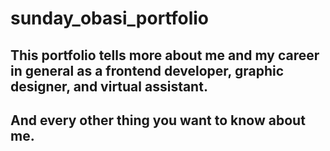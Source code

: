 # sunday_obasi_portfolio
## This portfolio tells more about me and my career in general as a frontend developer, graphic designer, and virtual assistant.
## And every other thing you want to know about me.
